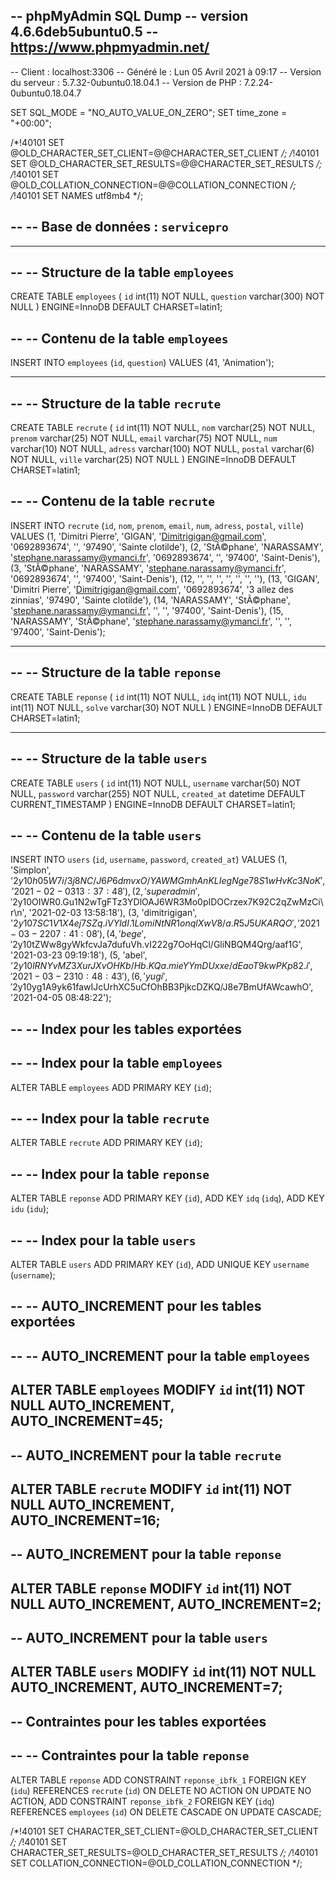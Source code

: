-- phpMyAdmin SQL Dump
-- version 4.6.6deb5ubuntu0.5
-- https://www.phpmyadmin.net/
--
-- Client :  localhost:3306
-- Généré le :  Lun 05 Avril 2021 à 09:17
-- Version du serveur :  5.7.32-0ubuntu0.18.04.1
-- Version de PHP :  7.2.24-0ubuntu0.18.04.7

SET SQL_MODE = "NO_AUTO_VALUE_ON_ZERO";
SET time_zone = "+00:00";


/*!40101 SET @OLD_CHARACTER_SET_CLIENT=@@CHARACTER_SET_CLIENT */;
/*!40101 SET @OLD_CHARACTER_SET_RESULTS=@@CHARACTER_SET_RESULTS */;
/*!40101 SET @OLD_COLLATION_CONNECTION=@@COLLATION_CONNECTION */;
/*!40101 SET NAMES utf8mb4 */;

--
-- Base de données :  `servicepro`
--

-- --------------------------------------------------------

--
-- Structure de la table `employees`
--

CREATE TABLE `employees` (
  `id` int(11) NOT NULL,
  `question` varchar(300) NOT NULL
) ENGINE=InnoDB DEFAULT CHARSET=latin1;

--
-- Contenu de la table `employees`
--

INSERT INTO `employees` (`id`, `question`) VALUES
(41, 'Animation');

-- --------------------------------------------------------

--
-- Structure de la table `recrute`
--

CREATE TABLE `recrute` (
  `id` int(11) NOT NULL,
  `nom` varchar(25) NOT NULL,
  `prenom` varchar(25) NOT NULL,
  `email` varchar(75) NOT NULL,
  `num` varchar(10) NOT NULL,
  `adress` varchar(100) NOT NULL,
  `postal` varchar(6) NOT NULL,
  `ville` varchar(25) NOT NULL
) ENGINE=InnoDB DEFAULT CHARSET=latin1;

--
-- Contenu de la table `recrute`
--

INSERT INTO `recrute` (`id`, `nom`, `prenom`, `email`, `num`, `adress`, `postal`, `ville`) VALUES
(1, 'Dimitri Pierre', 'GIGAN', 'Dimitrigigan@gmail.com', '0692893674', '', '97490', 'Sainte clotilde'),
(2, 'StÃ©phane', 'NARASSAMY', 'stephane.narassamy@ymanci.fr', '0692893674', '', '97400', 'Saint-Denis'),
(3, 'StÃ©phane', 'NARASSAMY', 'stephane.narassamy@ymanci.fr', '0692893674', '', '97400', 'Saint-Denis'),
(12, '', '', '', '', '', '', ''),
(13, 'GIGAN', 'Dimitri Pierre', 'Dimitrigigan@gmail.com', '0692893674', '3 allez des zinnias', '97490', 'Sainte clotilde'),
(14, 'NARASSAMY', 'StÃ©phane', 'stephane.narassamy@ymanci.fr', '', '', '97400', 'Saint-Denis'),
(15, 'NARASSAMY', 'StÃ©phane', 'stephane.narassamy@ymanci.fr', '', '', '97400', 'Saint-Denis');

-- --------------------------------------------------------

--
-- Structure de la table `reponse`
--

CREATE TABLE `reponse` (
  `id` int(11) NOT NULL,
  `idq` int(11) NOT NULL,
  `idu` int(11) NOT NULL,
  `solve` varchar(30) NOT NULL
) ENGINE=InnoDB DEFAULT CHARSET=latin1;

-- --------------------------------------------------------

--
-- Structure de la table `users`
--

CREATE TABLE `users` (
  `id` int(11) NOT NULL,
  `username` varchar(50) NOT NULL,
  `password` varchar(255) NOT NULL,
  `created_at` datetime DEFAULT CURRENT_TIMESTAMP
) ENGINE=InnoDB DEFAULT CHARSET=latin1;

--
-- Contenu de la table `users`
--

INSERT INTO `users` (`id`, `username`, `password`, `created_at`) VALUES
(1, 'Simplon', '$2y$10$h05W7i/3j8NC/J6P6dmvxO/YAWMGmhAnKLIegNge78S1wHvKc3NoK', '2021-02-03 13:37:48'),
(2, 'superadmin', '$2y$10$OIWR0.Gu1N2wTgFTz3YDlOAJ6WR3Mo0pIDOCrzex7K92C2qZwMzCi\r\n', '2021-02-03 13:58:18'),
(3, 'dimitrigigan', '$2y$10$7SC1V1X4ej7SZq.iVYldI.1LomiNtNR1onqlXwV8/a.R5J5UKARQO', '2021-03-22 07:41:08'),
(4, 'bege', '$2y$10$tZWw8gyWkfcvJa7dufuVh.vI222g7OoHqCl/GliNBQM4Qrg/aaf1G', '2021-03-23 09:19:18'),
(5, 'abel', '$2y$10$lRNYvMZ3XurJXvOHKb/Hb.KQa.mieYYmDUxxe/dEaoT9kwPKp82.i', '2021-03-23 10:48:43'),
(6, 'yugi', '$2y$10$yg1A9yk61fawIJcUrhXC5uCfOhBB3PjkcDZKQ/J8e7BmUfAWcawhO', '2021-04-05 08:48:22');

--
-- Index pour les tables exportées
--

--
-- Index pour la table `employees`
--
ALTER TABLE `employees`
  ADD PRIMARY KEY (`id`);

--
-- Index pour la table `recrute`
--
ALTER TABLE `recrute`
  ADD PRIMARY KEY (`id`);

--
-- Index pour la table `reponse`
--
ALTER TABLE `reponse`
  ADD PRIMARY KEY (`id`),
  ADD KEY `idq` (`idq`),
  ADD KEY `idu` (`idu`);

--
-- Index pour la table `users`
--
ALTER TABLE `users`
  ADD PRIMARY KEY (`id`),
  ADD UNIQUE KEY `username` (`username`);

--
-- AUTO_INCREMENT pour les tables exportées
--

--
-- AUTO_INCREMENT pour la table `employees`
--
ALTER TABLE `employees`
  MODIFY `id` int(11) NOT NULL AUTO_INCREMENT, AUTO_INCREMENT=45;
--
-- AUTO_INCREMENT pour la table `recrute`
--
ALTER TABLE `recrute`
  MODIFY `id` int(11) NOT NULL AUTO_INCREMENT, AUTO_INCREMENT=16;
--
-- AUTO_INCREMENT pour la table `reponse`
--
ALTER TABLE `reponse`
  MODIFY `id` int(11) NOT NULL AUTO_INCREMENT, AUTO_INCREMENT=2;
--
-- AUTO_INCREMENT pour la table `users`
--
ALTER TABLE `users`
  MODIFY `id` int(11) NOT NULL AUTO_INCREMENT, AUTO_INCREMENT=7;
--
-- Contraintes pour les tables exportées
--

--
-- Contraintes pour la table `reponse`
--
ALTER TABLE `reponse`
  ADD CONSTRAINT `reponse_ibfk_1` FOREIGN KEY (`idu`) REFERENCES `recrute` (`id`) ON DELETE NO ACTION ON UPDATE NO ACTION,
  ADD CONSTRAINT `reponse_ibfk_2` FOREIGN KEY (`idq`) REFERENCES `employees` (`id`) ON DELETE CASCADE ON UPDATE CASCADE;

/*!40101 SET CHARACTER_SET_CLIENT=@OLD_CHARACTER_SET_CLIENT */;
/*!40101 SET CHARACTER_SET_RESULTS=@OLD_CHARACTER_SET_RESULTS */;
/*!40101 SET COLLATION_CONNECTION=@OLD_COLLATION_CONNECTION */;
